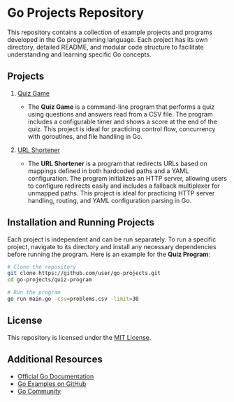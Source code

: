 # Go Projects Repository

This repository contains a collection of example projects and programs developed in the Go programming language. Each project has its own directory, detailed README, and modular code structure to facilitate understanding and learning specific Go concepts.

## Projects

1. [Quiz Game](./quiz-game/README.md)
   - The **Quiz Game** is a command-line program that performs a quiz using questions and answers read from a CSV file. The program includes a configurable timer and shows a score at the end of the quiz. This project is ideal for practicing control flow, concurrency with goroutines, and file handling in Go.


2. [URL Shortener](./url-shortener/README.md)
   - The **URL Shortener** is a program that redirects URLs based on mappings defined in both hardcoded paths and a YAML configuration. The program initializes an HTTP server, allowing users to configure redirects easily and includes a fallback multiplexer for unmapped paths. This project is ideal for practicing HTTP server handling, routing, and YAML configuration parsing in Go.

## Installation and Running Projects

Each project is independent and can be run separately. To run a specific project, navigate to its directory and install any necessary dependencies before running the program. Here is an example for the **Quiz Program**:

```bash
# Clone the repository
git clone https://github.com/user/go-projects.git
cd go-projects/quiz-program

# Run the program
go run main.go -csv=problems.csv -limit=30
```

## License

This repository is licensed under the [MIT License](./LICENSE).

## Additional Resources

- [Official Go Documentation](https://golang.org/doc/)
- [Go Examples on GitHub](https://github.com/topics/go)
- [Go Community](https://golang.org/help/)
